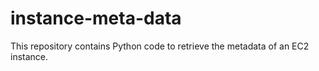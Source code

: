 # instance-meta-data
This repository contains Python code to retrieve the metadata of an EC2 instance.
